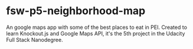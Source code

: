 # fsw-p5-neighborhood-map
An google maps app with some of the best places to eat in PEI. Created to learn Knockout.js and Google Maps API, it's the 5th project in the Udacity Full Stack Nanodegree.
